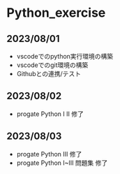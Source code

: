 # Python_exercise

## 2023/08/01
- vscodeでのpython実行環境の構築
- vscodeでのgit環境の構築
- Githubとの連携/テスト

## 2023/08/02
- progate Python I II 修了

## 2023/08/03
- progate Python III 修了
- progate Python I~III 問題集 修了